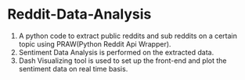 # Reddit-Data-Analysis
1. A python code to extract public reddits and sub reddits on a certain topic using PRAW(Python Reddit Api Wrapper). 
2. Sentiment Data Analysis is performed on the extracted data. 
3. Dash Visualizing tool is used to set up the front-end and plot the sentiment data on real time basis.
